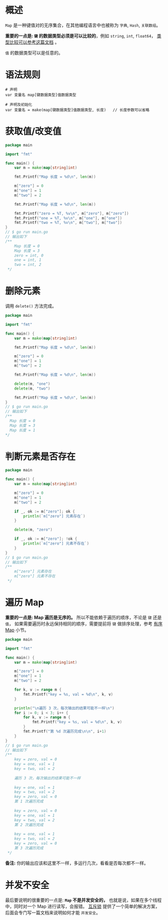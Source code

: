 # 概述
`Map` 是一种键值对的无序集合，在其他编程语言中也被称为 `字典`, `Hash`, `关联数组`。

**重要的一点是: `键` 的数据类型必须是可以比较的**，例如 `string`, `int`, `float64`，
[类型比较可以参考这篇文档](type_comparison.md) 。

`值` 的数据类型可以是任意的。

# 语法规则
```shell
# 声明
var 变量名 map[键数据类型]值数据类型

# 声明及初始化
var 变量名 = make(map[键数据类型]值数据类型, 长度)   // 长度参数可以省略
```

# 获取值/改变值
```go
package main

import "fmt"

func main() {
	var m = make(map[string]int)

	fmt.Printf("Map 长度 = %d\n", len(m))

	m["zero"] = 0
	m["one"] = 1
	m["two"] = 2

	fmt.Printf("Map 长度 = %d\n", len(m))

	fmt.Printf("zero = %T, %v\n", m["zero"], m["zero"])
	fmt.Printf("one = %T, %v\n", m["one"], m["one"])
	fmt.Printf("two = %T, %v\n", m["two"], m["two"])
}
// $ go run main.go
// 输出如下 
/**
    Map 长度 = 0
    Map 长度 = 3
    zero = int, 0
    one = int, 1
    two = int, 2
 */
```

# 删除元素
调用 `delete()` 方法完成。
```go
package main

import "fmt"

func main() {
	var m = make(map[string]int)

	fmt.Printf("Map 长度 = %d\n", len(m))

	m["zero"] = 0
	m["one"] = 1
	m["two"] = 2

	fmt.Printf("Map 长度 = %d\n", len(m))

	delete(m, "one")
	delete(m, "two")

	fmt.Printf("Map 长度 = %d\n", len(m))
}
// $ go run main.go
// 输出如下 
/**
  Map 长度 = 0
  Map 长度 = 3
  Map 长度 = 1
*/
```

# 判断元素是否存在
```go
package main

func main() {
	var m = make(map[string]int)

	m["zero"] = 0
	m["one"] = 1
	m["two"] = 2

	if _, ok := m["zero"]; ok {
		println(`m["zero"] 元素存在`)
	}

	delete(m, "zero")

	if _, ok := m["zero"]; !ok {
		println(`m["zero"] 元素不存在`)
	}
}
// $ go run main.go
// 输出如下 
/**
    m["zero"] 元素存在
    m["zero"] 元素不存在
 */
```

# 遍历 Map
**重要的一点是: Map 遍历是无序的。** 所以不能依赖于遍历的顺序，不论是 `键` 还是 `值`，
如果需要遍历时永远保持相同的顺序，需要提前将 `键` 做排序处理，参考 [有序 Map](sorted_map.md) 小节。

```go
package main

import "fmt"

func main() {
	var m = make(map[string]int)

	m["zero"] = 0
	m["one"] = 1
	m["two"] = 2

	for k, v := range m {
		fmt.Printf("key = %s, val = %d\n", k, v)
	}

	println("\n遍历 3 次，每次输出的结果可能不一样\n")
	for i := 0; i < 3; i++ {
		for k, v := range m {
			fmt.Printf("key = %s, val = %d\n", k, v)
		}
		fmt.Printf("第 %d 次遍历完成\n\n", i+1)
	}
}
// $ go run main.go
// 输出如下 
/**
    key = zero, val = 0
    key = one, val = 1
    key = two, val = 2
    
    遍历 3 次，每次输出的结果可能不一样
    
    key = one, val = 1
    key = two, val = 2
    key = zero, val = 0
    第 1 次遍历完成
    
    key = zero, val = 0
    key = one, val = 1
    key = two, val = 2
    第 2 次遍历完成
    
    key = one, val = 1
    key = two, val = 2
    key = zero, val = 0
    第 3 次遍历完成
 */
```

**备注:** 你的输出应该和这里不一样，多运行几次，看看是否每次都不一样。


# 并发不安全
最后要说明的很重要的一点是: **`Map` 不是并发安全的，** 也就是说，如果在多个线程中，同时对一个 Map 进行读写，会报错。
[互斥锁](mutex.md) 提供了一个简单的解决方案，后面会专门写一篇文档来说明如何才能 `并发安全`。